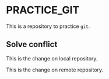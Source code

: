 # PRACTICE_GIT
This is a repository to practice `git`.

## Solve conflict
This is the change on local repository.

This is the change on remote repository.
